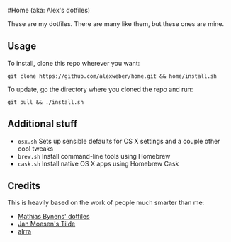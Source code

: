 #Home (aka: Alex's dotfiles)

These are my dotfiles. There are many like them, but these ones are mine.

## Usage

To install, clone this repo wherever you want:

`git clone https://github.com/alexweber/home.git && home/install.sh`

To update, go the directory where you cloned the repo and run:

`git pull && ./install.sh`

## Additional stuff

* `osx.sh` Sets up sensible defaults for OS X settings and a couple other cool tweaks
* `brew.sh` Install command-line tools using Homebrew
* `cask.sh` Install native OS X apps using Homebrew Cask

## Credits

This is heavily based on the work of people much smarter than me:

* [Mathias Bynens' dotfiles](https://github.com/mathiasbynens/dotfiles)
* [Jan Moesen's Tilde](https://github.com/janmoesen/tilde)
* [alrra](https://github.com/alrra/dotfiles)
